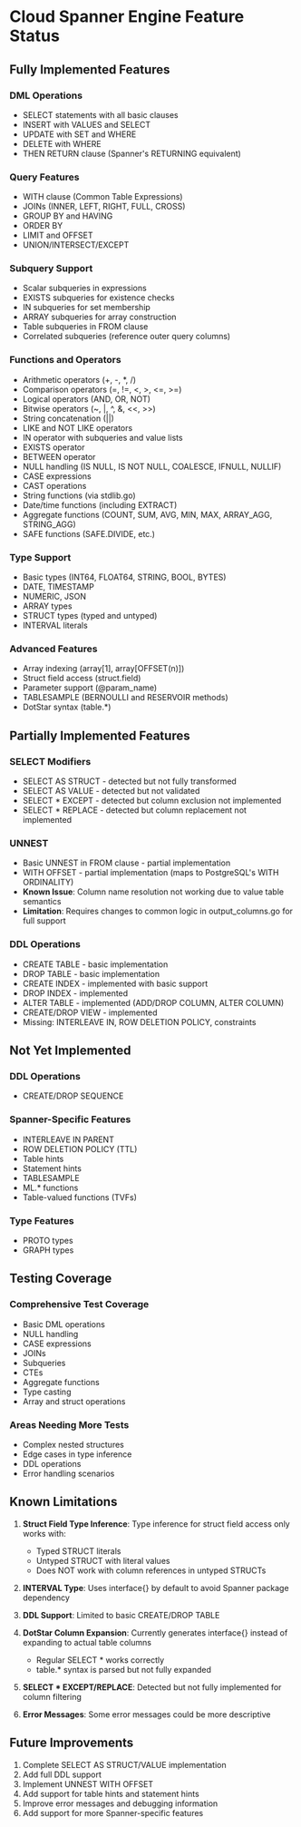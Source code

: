 # Cloud Spanner Engine Feature Status

## Fully Implemented Features

### DML Operations
- SELECT statements with all basic clauses
- INSERT with VALUES and SELECT
- UPDATE with SET and WHERE
- DELETE with WHERE
- THEN RETURN clause (Spanner's RETURNING equivalent)

### Query Features
- WITH clause (Common Table Expressions)
- JOINs (INNER, LEFT, RIGHT, FULL, CROSS)
- GROUP BY and HAVING
- ORDER BY
- LIMIT and OFFSET
- UNION/INTERSECT/EXCEPT

### Subquery Support
- Scalar subqueries in expressions
- EXISTS subqueries for existence checks
- IN subqueries for set membership
- ARRAY subqueries for array construction
- Table subqueries in FROM clause
- Correlated subqueries (reference outer query columns)

### Functions and Operators
- Arithmetic operators (+, -, *, /)
- Comparison operators (=, !=, <, >, <=, >=)
- Logical operators (AND, OR, NOT)
- Bitwise operators (~, |, ^, &, <<, >>)
- String concatenation (||)
- LIKE and NOT LIKE operators
- IN operator with subqueries and value lists
- EXISTS operator
- BETWEEN operator
- NULL handling (IS NULL, IS NOT NULL, COALESCE, IFNULL, NULLIF)
- CASE expressions
- CAST operations
- String functions (via stdlib.go)
- Date/time functions (including EXTRACT)
- Aggregate functions (COUNT, SUM, AVG, MIN, MAX, ARRAY_AGG, STRING_AGG)
- SAFE functions (SAFE.DIVIDE, etc.)

### Type Support
- Basic types (INT64, FLOAT64, STRING, BOOL, BYTES)
- DATE, TIMESTAMP
- NUMERIC, JSON
- ARRAY types
- STRUCT types (typed and untyped)
- INTERVAL literals

### Advanced Features
- Array indexing (array[1], array[OFFSET(n)])
- Struct field access (struct.field)
- Parameter support (@param_name)
- TABLESAMPLE (BERNOULLI and RESERVOIR methods)
- DotStar syntax (table.*)

## Partially Implemented Features

### SELECT Modifiers
- SELECT AS STRUCT - detected but not fully transformed
- SELECT AS VALUE - detected but not validated
- SELECT * EXCEPT - detected but column exclusion not implemented
- SELECT * REPLACE - detected but column replacement not implemented

### UNNEST
- Basic UNNEST in FROM clause - partial implementation
- WITH OFFSET - partial implementation (maps to PostgreSQL's WITH ORDINALITY)
- **Known Issue**: Column name resolution not working due to value table semantics
- **Limitation**: Requires changes to common logic in output_columns.go for full support

### DDL Operations  
- CREATE TABLE - basic implementation
- DROP TABLE - basic implementation
- CREATE INDEX - implemented with basic support
- DROP INDEX - implemented
- ALTER TABLE - implemented (ADD/DROP COLUMN, ALTER COLUMN)
- CREATE/DROP VIEW - implemented
- Missing: INTERLEAVE IN, ROW DELETION POLICY, constraints

## Not Yet Implemented

### DDL Operations
- CREATE/DROP SEQUENCE

### Spanner-Specific Features
- INTERLEAVE IN PARENT
- ROW DELETION POLICY (TTL)
- Table hints
- Statement hints
- TABLESAMPLE
- ML.* functions
- Table-valued functions (TVFs)

### Type Features
- PROTO types
- GRAPH types

## Testing Coverage

### Comprehensive Test Coverage
- Basic DML operations
- NULL handling
- CASE expressions
- JOINs
- Subqueries
- CTEs
- Aggregate functions
- Type casting
- Array and struct operations

### Areas Needing More Tests
- Complex nested structures
- Edge cases in type inference
- DDL operations
- Error handling scenarios

## Known Limitations

1. **Struct Field Type Inference**: Type inference for struct field access only works with:
   - Typed STRUCT literals
   - Untyped STRUCT with literal values
   - Does NOT work with column references in untyped STRUCTs

2. **INTERVAL Type**: Uses interface{} by default to avoid Spanner package dependency

3. **DDL Support**: Limited to basic CREATE/DROP TABLE

4. **DotStar Column Expansion**: Currently generates interface{} instead of expanding to actual table columns
   - Regular SELECT * works correctly
   - table.* syntax is parsed but not fully expanded

5. **SELECT * EXCEPT/REPLACE**: Detected but not fully implemented for column filtering

6. **Error Messages**: Some error messages could be more descriptive

## Future Improvements

1. Complete SELECT AS STRUCT/VALUE implementation
2. Add full DDL support
3. Implement UNNEST WITH OFFSET
4. Add support for table hints and statement hints
5. Improve error messages and debugging information
6. Add support for more Spanner-specific features